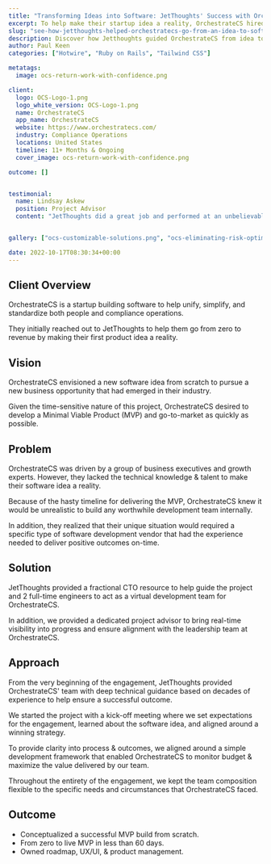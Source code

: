 ```yaml
---
title: "Transforming Ideas into Software: JetThoughts' Success with OrchestrateCS"
excerpt: To help make their startup idea a reality, OrchestrateCS hired us to help them go from zero to revenue by making their an initial MVP they could use to go-to-market.
slug: "see-how-jetthoughts-helped-orchestratecs-go-from-an-idea-to-software-in-just-60-days"
description: Discover how Jetthoughts guided OrchestrateCS from idea to software in just 60 days, showcasing efficiency in execution.
author: Paul Keen
categories: ["Hotwire", "Ruby on Rails", "Tailwind CSS"]

metatags:
  image: ocs-return-work-with-confidence.png

client:
  logo: OCS-Logo-1.png
  logo_white_version: OCS-Logo-1.png
  name: OrchestrateCS
  app_name: OrchestrateCS
  website: https://www.orchestratecs.com/
  industry: Compliance Operations
  locations: United States
  timeline: 11+ Months & Ongoing
  cover_image: ocs-return-work-with-confidence.png

outcome: []


testimonial:
  name: Lindsay Askew
  position: Project Advisor
  content: "JetThoughts did a great job and performed at an unbelievable speed. We started with an idea and nothing else. JetThoughts helped guide us from zero to a fully-functional MVP product that unblocked us from going to market quickly."


gallery: ["ocs-customizable-solutions.png", "ocs-eliminating-risk-optimizing-human-capital.png", "ocs-return-work-with-confidence-1024x805.png",  "ocs-data-operations-analytics-reporting-1024x746.png"]

date: 2022-10-17T08:30:34+00:00
---
```


**Client Overview**
-------------------

OrchestrateCS is a startup building software to help unify, simplify, and standardize both people and compliance operations.

They initially reached out to JetThoughts to help them go from zero to revenue by making their first product idea a reality.

**Vision**
----------

OrchestrateCS envisioned a new software idea from scratch to pursue a new business opportunity that had emerged in their industry.

Given the time-sensitive nature of this project, OrchestrateCS desired to develop a Minimal Viable Product (MVP) and go-to-market as quickly as possible.

**Problem**
-----------

OrchestrateCS was driven by a group of business executives and growth experts. However, they lacked the technical knowledge & talent to make their software idea a reality.

Because of the hasty timeline for delivering the MVP, OrchestrateCS knew it would be unrealistic to build any worthwhile development team internally.

In addition, they realized that their unique situation would required a specific type of software development vendor that had the experience needed to deliver positive outcomes on-time.

**Solution**
------------

JetThoughts provided a fractional CTO resource to help guide the project and 2 full-time engineers to act as a virtual development team for OrchestrateCS.

In addition, we provided a dedicated project advisor to bring real-time visibility into progress and ensure alignment with the leadership team at OrchestrateCS.

**Approach**
------------

From the very beginning of the engagement, JetThoughts provided OrchestrateCS' team with deep technical guidance based on decades of experience to help ensure a successful outcome.

We started the project with a kick-off meeting where we set expectations for the engagement, learned about the software idea, and aligned around a winning strategy.

To provide clarity into process & outcomes, we aligned around a simple development framework that enabled OrchestrateCS to monitor budget & maximize the value delivered by our team.

Throughout the entirety of the engagement, we kept the team composition flexible to the specific needs and circumstances that OrchestrateCS faced.

**Outcome**
-----------

- Conceptualized a successful MVP build from scratch.
- From zero to live MVP in less than 60 days.
- Owned roadmap, UX/UI, & product management.
